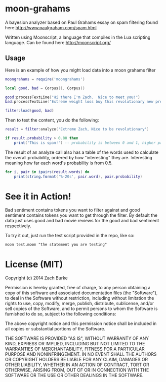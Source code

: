 moon-grahams
============

A bayesion analyzer based on Paul Grahams essay on spam filtering found here http://www.paulgraham.com/spam.html

Written using Moonscript, a language that compiles in the Lua scripting language.  Can be found here http://moonscript.org/

Usage
-----

Here is an example of how you might load data into a moon grahams filter

```lua
moongrahams = require('moongrahams')

local good, bad = Corpus(), Corpus()

good:processTextLine("Hi there I'm Zach.  Nice to meet you!")
bad:processTextLine("Extreme weight loss buy this revolutionary new product")

filter:load(good, bad)
```

Then to test the content, you do the following:

```lua
result = filter:analyze('Extreme Zach, Nice to be revolutionary')

if result.probability > 0.80 then
    print('This is spam!') -- probability is between 0 and 1, higher probability means the sentiment is negative, i.e. spam
```

The result of an analyze call also has a table of the words used to calculate the overall probability, ordered by how "interesting" they are.  Interesting meaning how far each word's probability is from 0.5.

```lua
for i, pair in ipairs(result.words) do
    print(string.format('%-20s', pair.word), pair.probability)
```

See it in Action!
======

Bad sentiment contains tokens you want to filter against and good sentiment contains tokens you want to get through the filter.   By default the data just uses good and bad movie reviews for the good and bad sentiment respectively.  

To try it out, just run the test script provided in the repo, like so:

```
moon test.moon "the statement you are testing"
```

License (MIT)
=============

Copyright (c) 2014 Zach Burke

Permission is hereby granted, free of charge, to any person obtaining a copy
of this software and associated documentation files (the "Software"), to deal
in the Software without restriction, including without limitation the rights
to use, copy, modify, merge, publish, distribute, sublicense, and/or sell
copies of the Software, and to permit persons to whom the Software is
furnished to do so, subject to the following conditions:

The above copyright notice and this permission notice shall be included in all
copies or substantial portions of the Software.

THE SOFTWARE IS PROVIDED "AS IS", WITHOUT WARRANTY OF ANY KIND, EXPRESS OR
IMPLIED, INCLUDING BUT NOT LIMITED TO THE WARRANTIES OF MERCHANTABILITY,
FITNESS FOR A PARTICULAR PURPOSE AND NONINFRINGEMENT. IN NO EVENT SHALL THE
AUTHORS OR COPYRIGHT HOLDERS BE LIABLE FOR ANY CLAIM, DAMAGES OR OTHER
LIABILITY, WHETHER IN AN ACTION OF CONTRACT, TORT OR OTHERWISE, ARISING FROM,
OUT OF OR IN CONNECTION WITH THE SOFTWARE OR THE USE OR OTHER DEALINGS IN THE
SOFTWARE.